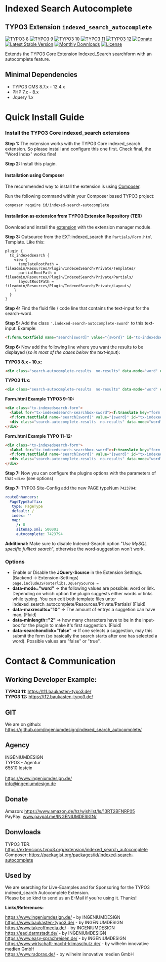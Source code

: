 # Indexed Search Autocomplete

## TYPO3 Extension `indexed_search_autocomplete`

[![TYPO3 8](https://img.shields.io/badge/TYPO3-8-red.svg)](https://get.typo3.org/version/8)
[![TYPO3 9](https://img.shields.io/badge/TYPO3-9-red.svg)](https://get.typo3.org/version/9)
[![TYPO3 10](https://img.shields.io/badge/TYPO3-10-red.svg)](https://get.typo3.org/version/10)
[![TYPO3 11](https://img.shields.io/badge/TYPO3-11-green.svg)](https://get.typo3.org/version/11)
[![TYPO3 12](https://img.shields.io/badge/TYPO3-12-green.svg)](https://get.typo3.org/version/12)
[![Donate](https://img.shields.io/badge/Donate-PayPal-yellow.svg)](https://www.paypal.me/INGENIUMDESIGN/)
[![Latest Stable Version](https://poser.pugx.org/id/indexed-search-autocomplete/v/stable)](https://packagist.org/packages/id/indexed-search-autocomplete)
[![Monthly Downloads](https://poser.pugx.org/id/indexed-search-autocomplete/d/monthly)](https://packagist.org/packages/id/indexed-search-autocomplete)
[![License](https://poser.pugx.org/id/indexed-search-autocomplete/license)](https://packagist.org/packages/id/indexed-search-autocomplete)

Extends the TYPO3 Core Extension Indexed_Search searchform with an autocomplete feature.

## Minimal Dependencies

* TYPO3 CMS 8.7.x - 12.4.x
* PHP 7.x - 8.x
* Jquery 1.x

# Quick Install Guide

### Install the TYPO3 Core indexed_search extensions

**Step 1:** The extension works with the TYPO3 Core indexed_search extension. So please install and configure this one first. Check final, the "Word Index"  works fine!

**Step 2:** Install this plugin.

#### Installation using Composer

The recommended way to install the extension is using [Composer][1].

Run the following command within your Composer based TYPO3 project:

```
composer require id/indexed-search-autocomplete
```

#### Installation as extension from TYPO3 Extension Repository (TER)

Download and install the [extension][2] with the extension manager module.

**Step 3:** Outsource from the EXT:indexed_search the `Partials/Form.html` Template. Like this:
```typoscript
plugin {
  tx_indexedsearch {
    view {
      templateRootPath = fileadmin/Resources/Plugin/IndexedSearch/Private/Templates/
      partialRootPath = fileadmin/Resources/Plugin/IndexedSearch/Private/Partials/
      layoutRootPath = fileadmin/Resources/Plugin/IndexedSearch/Private/Layouts/
    }
  }
}
```

**Step 4:** Find the fluid file / code line that contains the text-input for the search-word.

**Step 5:** Add the class `'.indexed-search-autocomplete-sword'` to this text-input. Example:
```html
<f:form.textfield name="search[sword]" value="{sword}" id="tx-indexedsearch-searchbox-sword" class="tx-indexedsearch-searchbox-sword indexed-search-autocomplete-sword" />
```

**Step 6:** Now add the following line where you want the results to be displayed (_so in most of the cases below the text-input_):

**TYPO3 8.x - 10.x:**
```html
<div class="search-autocomplete-results  no-results" data-mode="word" data-searchonclick="false" data-maxresults="10" data-minlength="2" data-searchurl="{f:uri.action(action: 'search', pageType: '7423794', noCache: 1, noCacheHash: 1, extensionName: 'indexedSearchAutocomplete', controller: 'Search')}"></div>
```

**TYPO3 11.x:**
```html
<div class="search-autocomplete-results  no-results" data-mode="word" data-searchonclick="false" data-maxresults="10" data-minlength="2" data-searchurl="{f:uri.action(action: 'search', pageType: '7423794', noCache: 1, extensionName: 'indexedSearchAutocomplete', controller: 'Search')}"></div>
```

**Form.html Example TYPO3 9-10:**
```html
<div class="tx-indexedsearch-form">
  <label for="tx-indexedsearch-searchbox-sword"><f:translate key="form.searchFor" />:</label>
  <f:form.textfield name="search[sword]" value="{sword}" id="tx-indexedsearch-searchbox-sword" class="tx-indexedsearch-searchbox-sword indexed-search-autocomplete-sword" />
  <div class="search-autocomplete-results  no-results" data-mode="word" data-searchonclick="false" data-maxresults="10" data-minlength="2" data-searchurl="{f:uri.action(action: 'search', pageType: '7423794', noCache: 1, noCacheHash: 1, extensionName: 'indexedSearchAutocomplete', controller: 'Search')}"></div>
</div>
```

**Form.html Example TYPO 11-12:**
```html
<div class="tx-indexedsearch-form">
  <label for="tx-indexedsearch-searchbox-sword"><f:translate key="form.searchFor" />:</label>
  <f:form.textfield name="search[sword]" value="{sword}" id="tx-indexedsearch-searchbox-sword" class="tx-indexedsearch-searchbox-sword indexed-search-autocomplete-sword" />
  <div class="search-autocomplete-results  no-results" data-mode="word" data-searchonclick="false" data-maxresults="10" data-minlength="2" data-searchurl="{f:uri.action(action: 'search', pageType: '7423794', noCache: 1, extensionName: 'indexedSearchAutocomplete', controller: 'Search')}"></div>
</div>
```

**Step 7:** Now you can configure the plugins options with the parameters of that `<div>` (see options)

**Step 7:** TYPO3 Site-Config add the new PAGE typeNum `7423794`: 
```yaml
routeEnhancers:
  PageTypeSuffix:
   type: PageType
   default: /
   index: ''
   map:
     /: 0
     sitemap.xml: 500001
     autocomplete: 7423794
```
**Additional:** Make sure to disable Indexed-Search option "_Use MySQL specific fulltext search_", otherwise the word-suggestion won't work.

### Options

* Enable or Disable the **JQuery-Source** in the Extension Settings. (Backend -> Extension-Settings)
  ```page.includeJSFooterlibs.JquerySource = ```
* **data-mode="word"** => the following values are possible: word or link. Depending on which option the plugin suggests either words or links while typing. You can edit both template files unter indexed_search_autocomplete/Resources/Private/Partials/ (Fluid)
* **data-maxresults="10"** => The amount of entrys a suggetion can have max. (Fluid)
* **data-minlength="2"** => how many characters have to be in the input-box for the plugin to make it's first suggestion. (Fluid)
* **data-searchonclick="false"** => If one selects a suggestion, may this submit the form (so basically the search starts after one has selected a word). Possible values are "false" or "true". 

# Contact &amp; Communication

## Working Developer Example:

**TYPO3 11:** https://t11.baukasten-typo3.de/ <br />
**TYPO3 12:** https://t12.baukasten-typo3.de/

## GIT

We are on github:<br />
https://github.com/ingeniumdesign/indexed_search_autocomplete/


## Agency

INGENIUMDESIGN<br />
TYPO3 - Agentur<br />
65510 Idstein<br />
<br />
https://www.ingeniumdesign.de/ <br />
info@ingeniumdesign.de

## Donate

Amazon: https://www.amazon.de/hz/wishlist/ls/13RT2BFNRP05 <br />
PayPay: www.paypal.me/INGENIUMDESIGN/

## Donwloads
TYPO3 TER: https://extensions.typo3.org/extension/indexed_search_autocomplete <br />
Composer: https://packagist.org/packages/id/indexed-search-autocomplete


## Used by

We are searching for Live-Examples and for Sponsoring for the TYPO3 indexed_search Autocomplete Extension.<br />
Please be so kind to send us an E-Mail if you're using it. Thanks!

**Links/References:**

https://www.ingeniumdesign.de/ - by INGENIUMDESIGN<br />
https://www.baukasten-typo3.de/ - by INGENIUMDESIGN<br />
https://www.takeoffmedia.de/ - by INGENIUMDESIGN<br />
https://ead.darmstadt.de/ - by INGENIUMDESIGN<br />
https://www.easy-sprachreisen.de/ - by INGENIUMDESIGN<br />
https://www.wirtschaft-macht-klimaschutz.de/ - by wilhelm innovative medien GmbH<br />
https://www.radprax.de/ - by wilhelm innovative medien GmbH

[1]: https://packagist.org/packages/id/indexed-search-autocomplete
[2]: https://extensions.typo3.org/extension/indexed_search_autocomplete